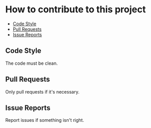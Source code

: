 # How to contribute to this project

- [Code Style](#code-style)
- [Pull Requests](#pull-requests)
- [Issue Reports](#issue-reports)

## Code Style

The code must be clean.

## Pull Requests

Only pull requests if it's necessary.

## Issue Reports

Report issues if something isn't right.